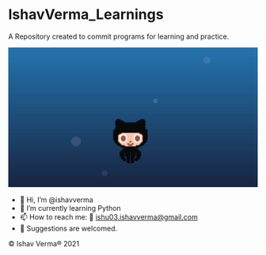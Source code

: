 # IshavVerma_Learnings
A Repository created to commit programs for learning and practice.

![picture](https://github.com/ishavverma/IshavVerma_Learnings/blob/main/octocat-short.gif)

- 👋 Hi, I’m @ishavverma
- 🌱 I’m currently learning Python
- 📫 How to reach me: 📧 ishu03.ishavverma@gmail.com
- 🤝 Suggestions are welcomed.





© Ishav Verma® 2021
